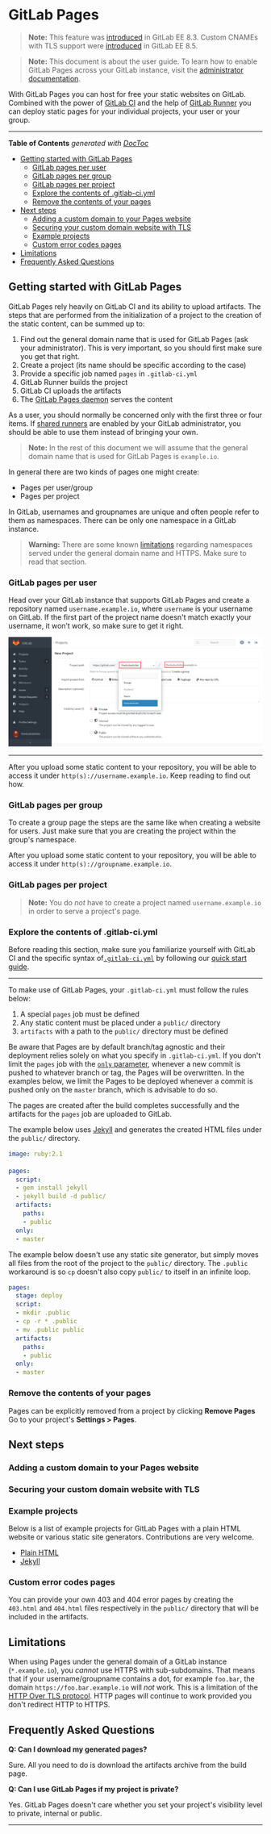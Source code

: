 # GitLab Pages

> **Note:**
> This feature was [introduced][ee-80] in GitLab EE 8.3.
> Custom CNAMEs with TLS support were [introduced][ee-173] in GitLab EE 8.5.

> **Note:**
> This document is about the user guide. To learn how to enable GitLab Pages
> across your GitLab instance, visit the [administrator documentation](administration.md).

With GitLab Pages you can host for free your static websites on GitLab.
Combined with the power of [GitLab CI] and the help of [GitLab Runner] you can
deploy static pages for your individual projects, your user or your group.

---

<!-- START doctoc generated TOC please keep comment here to allow auto update -->
<!-- DON'T EDIT THIS SECTION, INSTEAD RE-RUN doctoc TO UPDATE -->
**Table of Contents**  *generated with [DocToc](https://github.com/thlorenz/doctoc)*

- [Getting started with GitLab Pages](#getting-started-with-gitlab-pages)
    - [GitLab pages per user](#gitlab-pages-per-user)
    - [GitLab pages per group](#gitlab-pages-per-group)
    - [GitLab pages per project](#gitlab-pages-per-project)
    - [Explore the contents of .gitlab-ci.yml](#explore-the-contents-of-gitlab-ci-yml)
    - [Remove the contents of your pages](#remove-the-contents-of-your-pages)
- [Next steps](#next-steps)
    - [Adding a custom domain to your Pages website](#adding-a-custom-domain-to-your-pages-website)
    - [Securing your custom domain website with TLS](#securing-your-custom-domain-website-with-tls)
    - [Example projects](#example-projects)
    - [Custom error codes pages](#custom-error-codes-pages)
- [Limitations](#limitations)
- [Frequently Asked Questions](#frequently-asked-questions)

<!-- END doctoc generated TOC please keep comment here to allow auto update -->

## Getting started with GitLab Pages

GitLab Pages rely heavily on GitLab CI and its ability to upload artifacts.
The steps that are performed from the initialization of a project to the
creation of the static content, can be summed up to:

1. Find out the general domain name that is used for GitLab Pages
   (ask your administrator). This is very important, so you should first make
   sure you get that right.
1. Create a project (its name should be specific according to the case)
1. Provide a specific job named `pages` in `.gitlab-ci.yml`
1. GitLab Runner builds the project
1. GitLab CI uploads the artifacts
1. The [GitLab Pages daemon][pages-daemon] serves the content

As a user, you should normally be concerned only with the first three or four
items. If [shared runners](../ci/runners/README.md) are enabled by your GitLab
administrator, you should be able to use them instead of bringing your own.

> **Note:**
> In the rest of this document we will assume that the general domain name that
> is used for GitLab Pages is `example.io`.

In general there are two kinds of pages one might create:

- Pages per user/group
- Pages per project

In GitLab, usernames and groupnames are unique and often people refer to them
as namespaces. There can be only one namespace in a GitLab instance.

> **Warning:**
> There are some known [limitations](#limitations) regarding namespaces served
> under the general domain name and HTTPS. Make sure to read that section.

### GitLab pages per user

Head over your GitLab instance that supports GitLab Pages and create a
repository named `username.example.io`, where `username` is your username on
GitLab. If the first part of the project name doesn't match exactly your
username, it won’t work, so make sure to get it right.

![Create a user-based pages repository](img/create_user_page.png)

---

After you upload some static content to your repository, you will be able to
access it under `http(s)://username.example.io`. Keep reading to find out how.

### GitLab pages per group

To create a group page the steps are the same like when creating a website for
users. Just make sure that you are creating the project within the group's
namespace.

After you upload some static content to your repository, you will be able to
access it under `http(s)://groupname.example.io`.

### GitLab pages per project

> **Note:**
> You do _not_ have to create a project named `username.example.io` in order to
> serve a project's page.



### Explore the contents of .gitlab-ci.yml

Before reading this section, make sure you familiarize yourself with GitLab CI
and the specific syntax of[`.gitlab-ci.yml`](../ci/yaml/README.md) by
following our [quick start guide](../ci/quick_start/README.md).

---

To make use of GitLab Pages, your `.gitlab-ci.yml` must follow the rules below:

1. A special `pages` job must be defined
1. Any static content must be placed under a `public/` directory
1. `artifacts` with a path to the `public/` directory must be defined

Be aware that Pages are by default branch/tag agnostic and their deployment
relies solely on what you specify in `.gitlab-ci.yml`. If you don't limit the
`pages` job with the [`only` parameter](../ci/yaml/README.md#only-and-except),
whenever a new commit is pushed to whatever branch or tag, the Pages will be
overwritten. In the examples below, we limit the Pages to be deployed whenever
a commit is pushed only on the `master` branch, which is advisable to do so.

The pages are created after the build completes successfully and the artifacts
for the `pages` job are uploaded to GitLab.

The example below uses [Jekyll][] and generates the created HTML files
under the `public/` directory.

```yaml
image: ruby:2.1

pages:
  script:
  - gem install jekyll
  - jekyll build -d public/
  artifacts:
    paths:
    - public
  only:
  - master
```

The example below doesn't use any static site generator, but simply moves all
files from the root of the project to the `public/` directory. The `.public`
workaround is so `cp` doesn't also copy `public/` to itself in an infinite
loop.

```yaml
pages:
  stage: deploy
  script:
  - mkdir .public
  - cp -r * .public
  - mv .public public
  artifacts:
    paths:
    - public
  only:
  - master
```

### Remove the contents of your pages

Pages can be explicitly removed from a project by clicking **Remove Pages**
Go to your project's **Settings > Pages**.

## Next steps

### Adding a custom domain to your Pages website


### Securing your custom domain website with TLS

### Example projects

Below is a list of example projects for GitLab Pages with a plain HTML website
or various static site generators. Contributions are very welcome.

- [Plain HTML](https://gitlab.com/gitlab-examples/pages-plain-html)
- [Jekyll](https://gitlab.com/gitlab-examples/pages-jekyll)

### Custom error codes pages

You can provide your own 403 and 404 error pages by creating the `403.html` and
`404.html` files respectively in the `public/` directory that will be included
in the artifacts.


## Limitations

When using Pages under the general domain of a GitLab instance (`*.example.io`),
you _cannot_ use HTTPS with sub-subdomains. That means that if your
username/groupname contains a dot, for example `foo.bar`, the domain
`https://foo.bar.example.io` will _not_ work. This is a limitation of the
[HTTP Over TLS protocol][rfc]. HTTP pages will continue to work provided you
don't redirect HTTP to HTTPS.

[rfc]: https://tools.ietf.org/html/rfc2818#section-3.1 "HTTP Over TLS RFC"

## Frequently Asked Questions

**Q: Can I download my generated pages?**

Sure. All you need to do is download the artifacts archive from the build page.


**Q: Can I use GitLab Pages if my project is private?**

Yes. GitLab Pages doesn't care whether you set your project's visibility level
to private, internal or public.

---

[jekyll]: http://jekyllrb.com/
[ee-80]: https://gitlab.com/gitlab-org/gitlab-ee/merge_requests/80
[ee-173]: https://gitlab.com/gitlab-org/gitlab-ee/merge_requests/173
[pages-daemon]: https://gitlab.com/gitlab-org/gitlab-pages
[gitlab ci]: https://about.gitlab.com/gitlab-ci
[gitlab runner]: https://gitlab.com/gitlab-org/gitlab-ci-multi-runner
